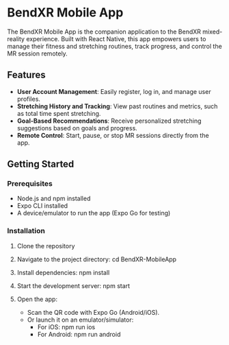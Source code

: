 # BendXR Mobile App

The BendXR Mobile App is the companion application to the BendXR mixed-reality experience. Built with React Native, this app empowers users to manage their fitness and stretching routines, track progress, and control the MR session remotely.

## Features

- **User Account Management**: Easily register, log in, and manage user profiles.
- **Stretching History and Tracking**: View past routines and metrics, such as total time spent stretching.
- **Goal-Based Recommendations**: Receive personalized stretching suggestions based on goals and progress.
- **Remote Control**: Start, pause, or stop MR sessions directly from the app.

## Getting Started

### Prerequisites

- Node.js and npm installed
- Expo CLI installed
- A device/emulator to run the app (Expo Go for testing)

### Installation

1. Clone the repository

2. Navigate to the project directory:
   cd BendXR-MobileApp

3. Install dependencies:
   npm install

4. Start the development server:
   npm start

5. Open the app:
   - Scan the QR code with Expo Go (Android/iOS).
   - Or launch it on an emulator/simulator:
     - For iOS: npm run ios
     - For Android: npm run android
